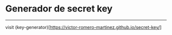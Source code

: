 # Generador de secret key
---
visit (key-generator)[https://victor-romero-martinez.github.io/secret-key/]

